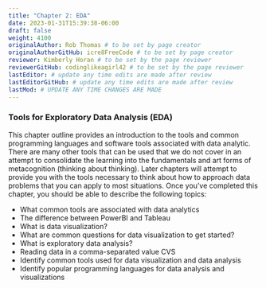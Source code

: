 ```yaml
---
title: "Chapter 2: EDA"
date: 2023-01-31T15:39:38-06:00
draft: false
weight: 4100
originalAuthor: Rob Thomas # to be set by page creator
originalAuthorGitHub: icre8FreeCode # to be set by page creator
reviewer: Kimberly Horan # to be set by the page reviewer
reviewerGitHub: codinglikeagirl42 # to be set by the page reviewer
lastEditor: # update any time edits are made after review
lastEditorGitHub: # update any time edits are made after review
lastMod: # UPDATE ANY TIME CHANGES ARE MADE
---
```


### Tools for Exploratory Data Analysis (EDA)

This chapter outline provides an introduction to the tools and common programming languages and software tools associated with data analytic. There are many other tools that can be used that we do not cover in an attempt to consolidate the learning into the fundamentals and art forms of metacognition (thinking about thinking). Later chapters will attempt to provide you with the tools necessary to think about how to approach data problems that you can apply to most situations. Once you’ve completed this chapter, you should be able to describe the following topics:

* What common tools are associated with data analytics
* The difference between PowerBI and Tableau 
* What is data visualization? 
* What are common questions for data visualization to get started? 
* What is exploratory data analysis? 
* Reading data in a comma-separated value CVS
* Identify common tools used for data visualization and data analysis 
* Identify popular programming languages for data analysis and visualizations
